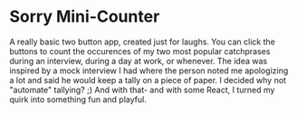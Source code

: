 # Sorry Mini-Counter

A really basic two button app, created just for laughs. You can click the buttons to count the occurences of my two most popular catchprases during an interview, during a day at work, or whenever. The idea was inspired by a mock interview I had where the person noted me apologizing a lot and said he would keep a tally on a piece of paper. I decided why not "automate" tallying? ;) And with that- and with some React, I turned my quirk into something fun and playful. 